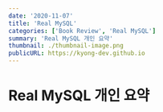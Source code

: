 ```yaml
---
date: '2020-11-07'
title: 'Real MySQL'
categories: ['Book Review', 'Real MySQL']
summary: 'Real MySQL 개인 요약'
thumbnail: ./thumbnail-image.png
publicURL: https://kyong-dev.github.io
---
```



# Real MySQL 개인 요약

